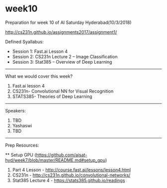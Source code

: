 # week10

Preparation for week 10 of AI Saturday Hyderabad(10/3/2018)

http://cs231n.github.io/assignments2017/assignment1/

Defined Syallabus:

- Session 1: Fast.ai Lesson 4
- Session 2: CS231n Lecture 2 – Image Classification
- Session 3: Stat385 – Overview of Deep Learning

-------------------------

What we would cover this week?

1. Fast.ai lesson 4
2. CS231n- Convolutional NN for Visual Recognition
3. STATS385- Theories of Deep Learning


-------------------------

Speakers:

1. TBD
2. Yashaswi
3. TBD


------------------------------------

Prep Resources:

** Setup GPU (https://github.com/aisat-hyd/week7/blob/master/README.md#setup_gpu)

1. Part 4 Lesson - http://course.fast.ai/lessons/lesson4.html
2. CS231n - http://cs231n.github.io/convolutional-networks/
3. Stat385 Lecture 4 - https://stats385.github.io/readings
